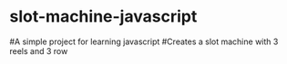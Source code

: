 # slot-machine-javascript
#A simple project for learning javascript
#Creates a slot machine with 3 reels and 3 row
